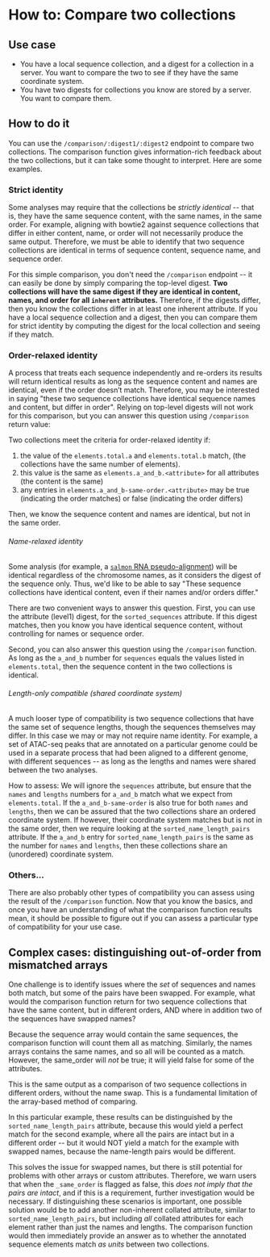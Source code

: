 # How to: Compare two collections

## Use case

- You have a local sequence collection, and a digest for a collection in a server. You want to compare the two to see if they have the same coordinate system.
- You have two digests for collections you know are stored by a server. You want to compare them.

## How to do it

You can use the `/comparison/:digest1/:digest2` endpoint to compare two collections.
The comparison function gives information-rich feedback about the two collections, but it can take some thought to interpret. Here are some examples.

### Strict identity

Some analyses may require that the collections be *strictly identical* -- that is, they have the same sequence content, with the same names, in the same order.
For example, aligning with bowtie2 against sequence collections that differ in either content, name, or order will not necessarily produce the same output.
Therefore, we must be able to identify that two sequence collections are identical in terms of sequence content, sequence name, and sequence order. 

For this simple comparison, you don't need the `/comparison` endpoint -- it can easily be done by simply comparing the top-level digest.
**Two collections will have the same digest if they are identical in content, names, and order for all `inherent` attributes.**
Therefore, if the digests differ, then you know the collections differ in at least one inherent attribute.
If you have a local sequence collection and a digest, then you can compare them for strict identity by computing the digest for the local collection and seeing if they match.

### Order-relaxed identity

A process that treats each sequence independently and re-orders its results will return identical results as long as the sequence content and names are identical, even if the order doesn’t match. Therefore, you may be interested in saying "these two sequence collections have identical sequence names and content, but differ in order".
Relying on top-level digests will not work for this comparison, but you can answer this question using `/comparison` return value:

Two collections meet the criteria for order-relaxed identity if:

1. the value of the `elements.total.a` and `elements.total.b` match, (the collections have the same number of elements).
2. this value is the same as `elements.a_and_b.<attribute>` for all attributes (the content is the same)
3. any entries in `elements.a_and_b-same-order.<attribute>` may be true (indicating the order matches) or false (indicating the order differs)

Then, we know the sequence content and names are identical, but not in the same order. 

###### Name-relaxed identity

Some analysis (for example, a [`salmon` RNA pseudo-alignment](https://salmon.readthedocs.io/en/latest/salmon.html)) will be identical regardless of the chromosome names, as it considers the digest of the sequence only.
Thus, we'd like to be able to say "These sequence collections have identical content, even if their names and/or orders differ."

There are two convenient ways to answer this question.
First, you can use the attribute (level1) digest, for the `sorted_sequences` attribute.
If this digest matches, then you know you have identical sequence content, without controlling for names or sequence order.

Second, you can also answer this question using the `/comparison` function. As long as the `a_and_b` number for `sequences` equals the values listed in `elements.total`, then the sequence content in the two collections is identical.

###### Length-only compatible (shared coordinate system)

A much looser type of compatibility is two sequence collections that have the same set of sequence lengths, though the sequences themselves may differ.
In this case we may or may not require name identity. For example, a set of ATAC-seq peaks that are annotated on a particular genome could be used in a separate process that had been aligned to a different genome, with different sequences -- as long as the lengths and names were shared between the two analyses.

How to assess: We will ignore the `sequences` attribute, but ensure that the `names` and `lengths` numbers for `a_and_b` match what we expect from `elements.total`.
If the `a_and_b-same-order` is also true for both `names` and `lengths`, then we can be assured that the two collections share an ordered coordinate system.
If however, their coordinate system matches but is not in the same order, then we require looking at the `sorted_name_length_pairs` attribute. If the `a_and_b` entry for `sorted_name_length_pairs` is the same as the number for `names` and `lengths`, then these collections share an (unordered) coordinate system.

### Others...

There are also probably other types of compatibility you can assess using the result of the `/comparison` function.
Now that you know the basics, and once you have an understanding of what the comparison function results mean, it should be possible to figure out if you can assess a particular type of compatibility for your use case.

## Complex cases: distinguishing out-of-order from mismatched arrays

One challenge is to identify issues where the *set* of sequences and names both match, but some of the pairs have been swapped.
For example, what would the comparison function return for two sequence collections that have the same content, but in different orders, AND where in addition two of the sequences have swapped names?

Because the sequence array would contain the same sequences, the comparison function will count them all as matching.
Similarly, the names arrays contains the same names, and so all will be counted as a match.
However, the same_order will *not* be true; it will yield false for some of the attributes.

This is the same output as a comparison of two sequence collections in different orders, without the name swap. This is a fundamental limitation of the array-based method of comparing.

In this particular example, these results can be distinguished by the `sorted_name_length_pairs` attribute, because this would yield a perfect match for the second example, where all the pairs are intact but in a different order -- but it would NOT yield a match for the example with swapped names, because the name-length pairs would be different.

This solves the issue for swapped names, but there is still potential for problems with other arrays or custom attributes. Therefore, we warn users that when the `_same_order` is flagged as false, this *does not imply that the pairs are intact*, and if this is a requirement, further investigation would be necessary. If distinguishing these scenarios is important, one possible solution would be to add another non-inherent collated attribute, similar to `sorted_name_length_pairs`, but including *all* collated attributes for each element rather than just the names and lengths. The comparison function would then immediately provide an answer as to whether the annotated sequence elements match *as units* between two collections.

